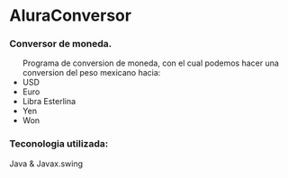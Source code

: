 # AluraConversor

### Conversor de moneda.

<ul>Programa de conversion de moneda, con el cual podemos hacer una conversion del peso mexicano hacia: 
  <li>USD</li>
  <li>Euro</li>
  <li>Libra Esterlina</li>
  <li>Yen</li>
  <li>Won</li>
</ul>

### Teconologia utilizada:
Java & Javax.swing
